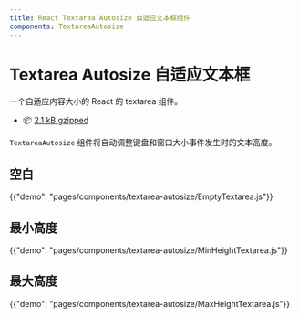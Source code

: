 ```yaml
---
title: React Textarea Autosize 自适应文本框组件
components: TextareaAutosize
---
```


# Textarea Autosize 自适应文本框

<p class="description">一个自适应内容大小的 React 的 textarea 组件。</p>

- 📦 [2.1 kB gzipped](/size-snapshot)

`TextareaAutosize` 组件将自动调整键盘和窗口大小事件发生时的文本高度。

## 空白

{{"demo": "pages/components/textarea-autosize/EmptyTextarea.js"}}

## 最小高度

{{"demo": "pages/components/textarea-autosize/MinHeightTextarea.js"}}

## 最大高度

{{"demo": "pages/components/textarea-autosize/MaxHeightTextarea.js"}}